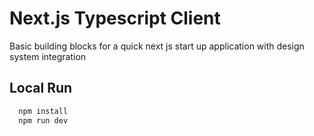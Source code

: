 # Next.js Typescript Client

Basic building blocks for a quick next js start up application with design system integration

## Local Run

```bash
  npm install
  npm run dev
```
